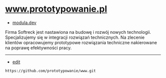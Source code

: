 # www.prototypowanie.pl

+ [modula.dev](https://www.modula.dev/)

Firma Softreck jest nastawiona na budowę i rozwój nowych technologii. 
Specjalizujemy się w integracji rozwiązań technicznych. 
Na zlecenie klientów opracowujemy prototypowe rozwiązania techniczne nakierowane na poprawę efektywności pracy.


---
+ [edit](https://github.com/prototypowanie/www/edit/main/README.md)

```
https://github.com/prototypowanie/www.git
```
